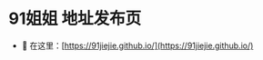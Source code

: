 
# **91姐姐**  地址发布页

- 👋 在这里：[https://91jiejie.github.io/](https://91jiejie.github.io/)


<!---
91jiejie/91jiejie is a ✨ special ✨ repository because its `README.md` (this file) appears on your GitHub profile.
You can click the Preview link to take a look at your changes.
--->
